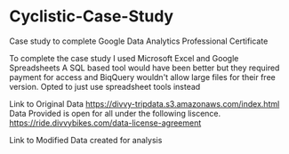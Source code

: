 # Cyclistic-Case-Study
Case study to complete Google Data Analytics Professional Certificate


To complete the case study I used Microsoft Excel and Google Spreadsheets
A SQL based tool would have been better but they required payment for access and BiqQuery wouldn't allow large files for their free version.
Opted to just use spreadsheet tools instead

Link to Original Data https://divvy-tripdata.s3.amazonaws.com/index.html
Data Provided is open for all under the following liscence. https://ride.divvybikes.com/data-license-agreement

Link to Modified Data created for analysis
